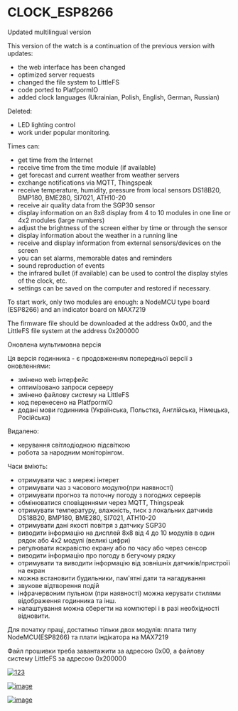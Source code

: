 # CLOCK_ESP8266

Updated multilingual version

This version of the watch is a continuation of the previous version with updates:
- the web interface has been changed
- optimized server requests
- changed the file system to LittleFS
- code ported to PlatfpormIO
- added clock languages (Ukrainian, Polish, English, German, Russian)

Deleted:
- LED lighting control
- work under popular monitoring.

Times can:
- get time from the Internet
- receive time from the time module (if available)
- get forecast and current weather from weather servers
- exchange notifications via MQTT, Thingspeak
- receive temperature, humidity, pressure from local sensors DS18B20, BMP180, BME280, SI7021, ATH10-20
- receive air quality data from the SGP30 sensor
- display information on an 8x8 display from 4 to 10 modules in one line or 4x2 modules (large numbers)
- adjust the brightness of the screen either by time or through the sensor
- display information about the weather in a running line
- receive and display information from external sensors/devices on the screen
- you can set alarms, memorable dates and reminders
- sound reproduction of events
- the infrared bullet (if available) can be used to control the display styles of the clock, etc.
- settings can be saved on the computer and restored if necessary.

To start work, only two modules are enough: a NodeMCU type board (ESP8266) and an indicator board on MAX7219

The firmware file should be downloaded at the address 0x00, and the LittleFS file system at the address 0x200000

Оновлена мультимовна версія

Ця версія годинника - є продовженням попередньої версії з оновленнями:
- змінено web інтерфейс
- оптимізовано запроси серверу
- змінено файлову систему на LittleFS
- код перенесено на PlatfpormIO
- додані мови годинника (Українська, Польстка, Англійська, Німецька, Російська)

Видалено:
- керування світлодіодною підсвіткою
- робота за народним моніторінгом.

Часи вміють:
- отримувати час з мережі інтерет
- отримувати чаз з часового модулю(при наявності)
- отримувати прогноз та поточну погоду з погодних серверів
- обмінюватися сповіщеннями через MQTT, Thingspeak
- отримувати температуру, влажність, тиск з локальних датчиків DS18B20, BMP180, BME280, SI7021, ATH10-20
- отримувати дані якості повітря з датчику SGP30
- виводити інформацію на дисплей 8х8 від 4 до 10 модулів в один рядок або 4х2 модулі (великі цифри)
- регулювати яскравістю екрану або по часу або через сенсор
- виводити інформацію про погоду в бегучому рядку
- отримувати та виводити інформацію від зовнішніх датчиків/пристроїі на екран
- можна встановити будильники, пам'ятні дати та нагадування
- звукове відтворення подій
- інфрачервоним пульном (при наявності) можна керувати стилями відображення годинника та інш. 
- налаштування можна сберегти на компютері і в разі необхідності відновити.

Для початку праці, достатньо тільки двох модулів: плата типу NodeMCU(ESP8266) та плати індікатора на MAX7219

Файл прошивки треба завантажити за адресою 0х00, а файлову систему LittleFS за адресою 0х200000

<a href="https://ibb.co/23wNZb2"><img src="https://i.ibb.co/hFkfYq5/123.jpg" alt="123" border="0"></a>

<a href="https://ibb.co/TLgKBty"><img src="https://i.ibb.co/L5ZQz1K/image.jpg" alt="image" border="0"></a>

<a href="https://ibb.co/mtZmWcC"><img src="https://i.ibb.co/ft6bwxY/image.jpg" alt="image" border="0"></a>
